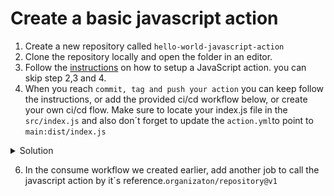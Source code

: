 # Create a basic javascript action

1. Create a new repository called `hello-world-javascript-action`
2. Clone the repository locally and open the folder in an editor.
3. Follow the [instructions](https://docs.github.com/en/actions/sharing-automations/creating-actions/creating-a-javascript-action) on how to setup a JavaScript action. you can skip step 2,3 and 4.
5. When you reach `commit, tag and push your action` you can keep follow the instructions, or add the provided ci/cd workflow below, or create your own ci/cd flow. Make sure to locate your index.js file in the `src/index.js` and also don´t forget to update the `action.yml`to point to `main:dist/index.js`

<details>
  <summary>Solution</summary>

### ci/cd workflow for javascript action 

````YML
name: 🚀 CICD

on:
  pull_request:
    branches:
      - main
  push:
    branches:
      - main

permissions:
  contents: write
  actions: write
  checks: write

env:
  VERSION: 1.0.${{ github.run_number }}

jobs:
  test-bundle-release:
    runs-on: ubuntu-latest

    steps:
      - name: Checkout
        id: checkout
        uses: actions/checkout@v4

      - name: Setup Node.js
        id: setup-node
        uses: actions/setup-node@v4
        with:
          node-version: 20
          cache: npm

      - name: Install Dependencies
        id: npm-ci
        run: |
          npm install
          npm i -g @vercel/ncc

      - name: Bundle
        run: ncc build src/index.js --license licenses.txt

      - name: Check if new bundle is created and needs to be checked in
        id: gitChanges
        run: |
          git status
          if [[ -n "$(git status --porcelain ./dist)" ]]; then
            echo "changes=true" >> $GITHUB_OUTPUT
          else
            echo "changes=false" >> $GITHUB_OUTPUT
          fi

      - name: Commit changes
        if: steps.gitChanges.outputs.changes == 'true' && github.ref == 'refs/heads/main'
        run: |
          git config --global user.name 'github-actions[bot]'
          git config --global user.email 'github-actions[bot]@users.noreply.github.com'
          git add ./dist
          git commit -m "[skip ci]: Bundle and check javascript. Release $VERSION"
          git push
        env:
          GITHUB_TOKEN: ${{ secrets.GITHUB_TOKEN }}

      - name: Create Release
        if: steps.gitChanges.outputs.changes == 'true' && github.ref == 'refs/heads/main'
        id: create_release
        run: |
          gh release create $VERSION ./dist/* --title "Release $VERSION" --notes "This is an automated release created by the CI workflow."
        env:
          GITHUB_TOKEN: ${{ secrets.GITHUB_TOKEN }}

      - name: Create tags
        if: steps.gitChanges.outputs.changes == 'true' && github.ref == 'refs/heads/main'
        run: |
          git tag $VERSION
          git push origin $VERSION
          git tag -fa v1 $VERSION -m "Update v1 tag to $VERSION"
          git push origin v1 --force

      - name: Warn if no new binaries
        if: steps.gitChanges.outputs.changes != 'true'
        run: |
          echo "::warning::No new binaries have been created and no new release tag will be created."

````

</details>

6. In the consume workflow we created earlier, add another job to call the javascript action by it´s reference.`organizaton/repository@v1`
